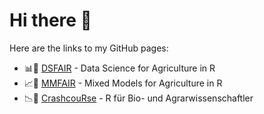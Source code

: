 # Hi there 👋

Here are the links to my GitHub pages:
 * 📊🌱 [DSFAIR](https://schmidtpaul.github.io/DSFAIR) - Data Science for Agriculture in R 
 * 📈🌱 [MMFAIR](https://schmidtpaul.github.io/MMFAIR) - Mixed Models for Agriculture in R 
 * 📉🌱 [CrashcouRse](https://schmidtpaul.github.io/crashcouRse) - R für Bio- und Agrarwissenschaftler 
